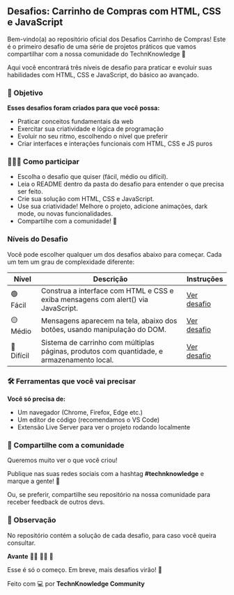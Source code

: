 ## Desafios: Carrinho de Compras com HTML, CSS e JavaScript

Bem-vindo(a) ao repositório oficial dos Desafios Carrinho de Compras!
Este é o primeiro desafio de uma série de projetos práticos que vamos compartilhar com a nossa comunidade do TechnKnowledge 🚀

Aqui você encontrará três níveis de desafio para praticar e evoluir suas habilidades com HTML, CSS e JavaScript, do básico ao avançado.

### 🎯 Objetivo

**Esses desafios foram criados para que você possa:**

- Praticar conceitos fundamentais da web
- Exercitar sua criatividade e lógica de programação
- Evoluir no seu ritmo, escolhendo o nível que preferir
- Criar interfaces e interações funcionais com HTML, CSS e JS puros

### 👨‍💻🚀 Como participar

- Escolha o desafio que quiser (fácil, médio ou difícil).
- Leia o README dentro da pasta do desafio para entender o que precisa ser feito.
- Crie sua solução com HTML, CSS e JavaScript.
- Use sua criatividade! Melhore o projeto, adicione animações, dark mode, ou novas funcionalidades.
- Compartilhe com a comunidade! 💬

### Níveis do Desafio

Você pode escolher qualquer um dos desafios abaixo para começar. Cada um tem um grau de complexidade diferente:

| Nível      | Descrição                                                                                  | Instruções                                     |
| ---------- | ------------------------------------------------------------------------------------------ | ---------------------------------------------- |
| 🟢 Fácil   | Construa a interface com HTML e CSS e exiba mensagens com alert() via JavaScript.          | [Ver desafio](https://encurtador.com.br/LxIcw) |
| 🟡 Médio   | Mensagens aparecem na tela, abaixo dos botões, usando manipulação do DOM.                  | [Ver desafio](https://encurtador.com.br/tgreo) |
| 🔴 Difícil | Sistema de carrinho com múltiplas páginas, produtos com quantidade, e armazenamento local. | [Ver desafio](https://encurtador.com.br/72cR1) |

### 🛠️ Ferramentas que você vai precisar

**Você só precisa de:**

- Um navegador (Chrome, Firefox, Edge etc.)
- Um editor de código (recomendamos o VS Code)
- Extensão Live Server para ver o projeto rodando localmente

### 📣 Compartilhe com a comunidade

Queremos muito ver o que você criou!

Publique nas suas redes sociais com a hashtag **#technknowledge** e marque a gente! 🚀

Ou, se preferir, compartilhe seu repositório na nossa comunidade para receber feedback de outros devs.

### 🚨 Observação

No repositório contém a solução de cada desafio, para caso você queira consultar.

**Avante** 👨‍💻 👩‍💻 🚀

Esse é só o começo. Em breve, mais desafios virão! 💜

Feito com 💻 por **TechnKnowledge Community**
